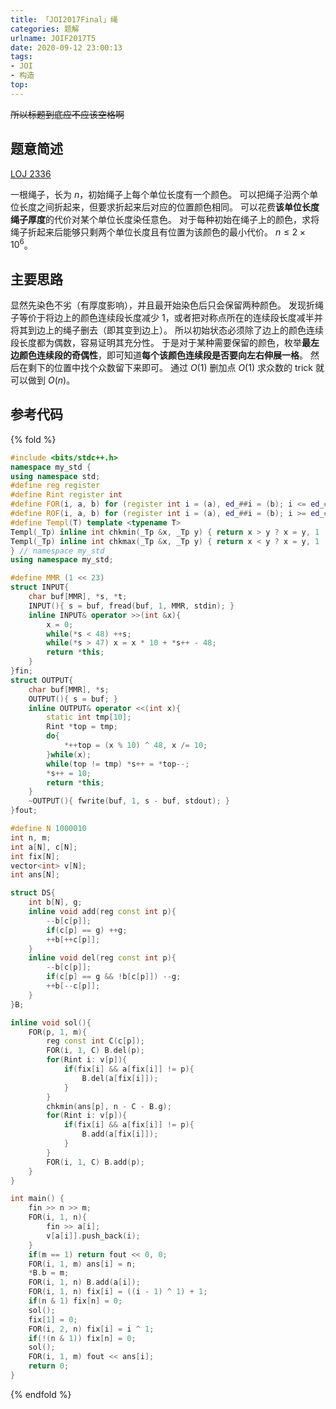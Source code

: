 ```yaml
---
title: 「JOI2017Final」绳
categories: 题解
urlname: JOIF2017T5
date: 2020-09-12 23:00:13
tags:
- JOI
- 构造
top:
---
```


~~所以标题到底应不应该空格啊~~

## 题意简述

[LOJ 2336](https://loj.ac/problem/2336)

一根绳子，长为 $n$，初始绳子上每个单位长度有一个颜色。
可以把绳子沿两个单位长度之间折起来，但要求折起来后对应的位置颜色相同。
可以花费**该单位长度绳子厚度**的代价对某个单位长度染任意色。
对于每种初始在绳子上的颜色，求将绳子折起来后能够只剩两个单位长度且有位置为该颜色的最小代价。
$n\le 2\times 10^6$。

<!-- more -->

## 主要思路

显然先染色不劣（有厚度影响），并且最开始染色后只会保留两种颜色。
发现折绳子等价于将边上的颜色连续段长度减少 1，或者把对称点所在的连续段长度减半并将其到边上的绳子删去（即其变到边上）。
所以初始状态必须除了边上的颜色连续段长度都为偶数，容易证明其充分性。
于是对于某种需要保留的颜色，枚举**最左边颜色连续段的奇偶性**，即可知道**每个该颜色连续段是否要向左右伸展一格**。
然后在剩下的位置中找个众数留下来即可。
通过 $O(1)$ 删加点 $O(1)$ 求众数的 trick 就可以做到 $O(n)$。

## 参考代码

{% fold %}
```cpp
#include <bits/stdc++.h>
namespace my_std {
using namespace std;
#define reg register
#define Rint register int
#define FOR(i, a, b) for (register int i = (a), ed_##i = (b); i <= ed_##i; ++i)
#define ROF(i, a, b) for (register int i = (a), ed_##i = (b); i >= ed_##i; --i)
#define Templ(T) template <typename T>
Templ(_Tp) inline int chkmin(_Tp &x, _Tp y) { return x > y ? x = y, 1 : 0; }
Templ(_Tp) inline int chkmax(_Tp &x, _Tp y) { return x < y ? x = y, 1 : 0; }
} // namespace my_std
using namespace my_std;

#define MMR (1 << 23)
struct INPUT{
    char buf[MMR], *s, *t;
    INPUT(){ s = buf, fread(buf, 1, MMR, stdin); }
    inline INPUT& operator >>(int &x){
        x = 0;
        while(*s < 48) ++s;
        while(*s > 47) x = x * 10 + *s++ - 48;
        return *this;
    }
}fin;
struct OUTPUT{
    char buf[MMR], *s;
    OUTPUT(){ s = buf; }
    inline OUTPUT& operator <<(int x){
        static int tmp[10];
        Rint *top = tmp;
        do{
            *++top = (x % 10) ^ 48, x /= 10;
        }while(x);
        while(top != tmp) *s++ = *top--;
        *s++ = 10;
        return *this;
    }
    ~OUTPUT(){ fwrite(buf, 1, s - buf, stdout); }
}fout;

#define N 1000010
int n, m;
int a[N], c[N];
int fix[N];
vector<int> v[N];
int ans[N];

struct DS{
    int b[N], g;
    inline void add(reg const int p){
        --b[c[p]];
        if(c[p] == g) ++g;
        ++b[++c[p]];
    }
    inline void del(reg const int p){
        --b[c[p]];
        if(c[p] == g && !b[c[p]]) --g;
        ++b[--c[p]];
    }
}B;

inline void sol(){
    FOR(p, 1, m){
        reg const int C(c[p]);
        FOR(i, 1, C) B.del(p);
        for(Rint i: v[p]){
            if(fix[i] && a[fix[i]] != p){
                B.del(a[fix[i]]);
            }
        }
        chkmin(ans[p], n - C - B.g);
        for(Rint i: v[p]){
            if(fix[i] && a[fix[i]] != p){
                B.add(a[fix[i]]);
            }
        }
        FOR(i, 1, C) B.add(p);
    }
}

int main() {
    fin >> n >> m;
    FOR(i, 1, n){
        fin >> a[i];
        v[a[i]].push_back(i);
    }
    if(m == 1) return fout << 0, 0;
    FOR(i, 1, m) ans[i] = n;
    *B.b = m;
    FOR(i, 1, n) B.add(a[i]);
    FOR(i, 1, n) fix[i] = ((i - 1) ^ 1) + 1;
    if(n & 1) fix[n] = 0;
    sol();
    fix[1] = 0;
    FOR(i, 2, n) fix[i] = i ^ 1;
    if(!(n & 1)) fix[n] = 0;
    sol();
    FOR(i, 1, m) fout << ans[i];
    return 0;
}
```
{% endfold %}